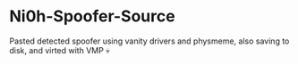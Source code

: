 # Ni0h-Spoofer-Source
Pasted detected spoofer using vanity drivers and physmeme, also saving to disk, and virted with VMP :skull:
